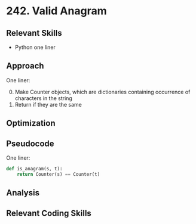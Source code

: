 # 242. Valid Anagram

## Relevant Skills

- Python one liner

## Approach

One liner:

0. Make Counter objects, which are dictionaries containing occurrence of characters in the string
0. Return if they are the same

## Optimization

## Pseudocode

One liner:

```python
def is_anagram(s, t):
    return Counter(s) == Counter(t)
```

## Analysis

## Relevant Coding Skills


